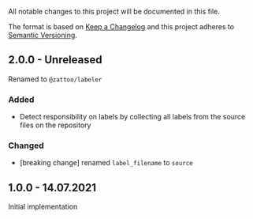 All notable changes to this project will be documented in this file.

The format is based on [Keep a Changelog](http://keepachangelog.com/)
and this project adheres to [Semantic Versioning](http://semver.org/).

## 2.0.0 - Unreleased

Renamed to `@zattoo/labeler`

### Added
- Detect responsibility on labels by collecting all labels from the source files on the repository

### Changed
- [breaking change] renamed `label_filename` to `source`

## 1.0.0 - 14.07.2021

Initial implementation
